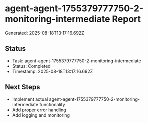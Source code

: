 # agent-agent-1755379777750-2-monitoring-intermediate Report

Generated: 2025-08-18T13:17:16.692Z

## Status
- Task: agent-agent-1755379777750-2-monitoring-intermediate
- Status: Completed
- Timestamp: 2025-08-18T13:17:16.692Z

## Next Steps
- Implement actual agent-agent-1755379777750-2-monitoring-intermediate functionality
- Add proper error handling
- Add logging and monitoring
